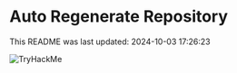 # Auto Regenerate Repository

This README was last updated: 2024-10-03 17:26:23

 ![TryHackMe](https://tryhackme.com/badge/533634)